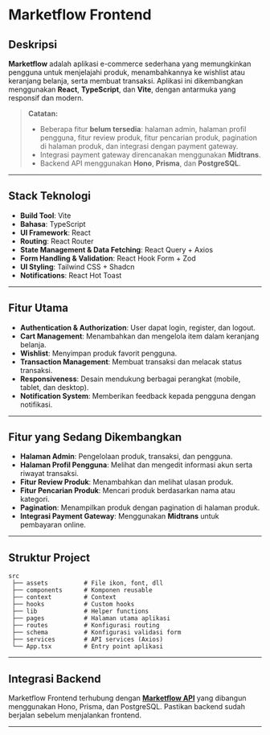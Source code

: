 # Marketflow Frontend

## Deskripsi

**Marketflow** adalah aplikasi e-commerce sederhana yang memungkinkan pengguna untuk menjelajahi produk, menambahkannya ke wishlist atau keranjang belanja, serta membuat transaksi. Aplikasi ini dikembangkan menggunakan **React**, **TypeScript**, dan **Vite**, dengan antarmuka yang responsif dan modern.

> **Catatan:**
>
> - Beberapa fitur **belum tersedia**: halaman admin, halaman profil pengguna, fitur review produk, fitur pencarian produk, pagination di halaman produk, dan integrasi dengan payment gateway.
> - Integrasi payment gateway direncanakan menggunakan **Midtrans**.
> - Backend API menggunakan **Hono**, **Prisma**, dan **PostgreSQL**.

---

## Stack Teknologi

- **Build Tool**: Vite
- **Bahasa**: TypeScript
- **UI Framework**: React
- **Routing**: React Router
- **State Management & Data Fetching**: React Query + Axios
- **Form Handling & Validation**: React Hook Form + Zod
- **UI Styling**: Tailwind CSS + Shadcn
- **Notifications**: React Hot Toast

---

## Fitur Utama

- **Authentication & Authorization**: User dapat login, register, dan logout.
- **Cart Management**: Menambahkan dan mengelola item dalam keranjang belanja.
- **Wishlist**: Menyimpan produk favorit pengguna.
- **Transaction Management**: Membuat transaksi dan melacak status transaksi.
- **Responsiveness**: Desain mendukung berbagai perangkat (mobile, tablet, dan desktop).
- **Notification System**: Memberikan feedback kepada pengguna dengan notifikasi.

---

## Fitur yang Sedang Dikembangkan

- **Halaman Admin**: Pengelolaan produk, transaksi, dan pengguna.
- **Halaman Profil Pengguna**: Melihat dan mengedit informasi akun serta riwayat transaksi.
- **Fitur Review Produk**: Menambahkan dan melihat ulasan produk.
- **Fitur Pencarian Produk**: Mencari produk berdasarkan nama atau kategori.
- **Pagination**: Menampilkan produk dengan pagination di halaman produk.
- **Integrasi Payment Gateway**: Menggunakan **Midtrans** untuk pembayaran online.

---

## Struktur Project

```
src
 ├── assets          # File ikon, font, dll
 ├── components      # Komponen reusable
 ├── context         # Context
 ├── hooks           # Custom hooks
 ├── lib             # Helper functions
 ├── pages           # Halaman utama aplikasi
 ├── routes          # Konfigurasi routing
 ├── schema          # Konfigurasi validasi form
 ├── services        # API services (Axios)
 └── App.tsx         # Entry point aplikasi
```

---

## Integrasi Backend

Marketflow Frontend terhubung dengan [**Marketflow API**](https://github.com/fathurrahman20/marketflow-api/) yang dibangun menggunakan Hono, Prisma, dan PostgreSQL. Pastikan backend sudah berjalan sebelum menjalankan frontend.

---
